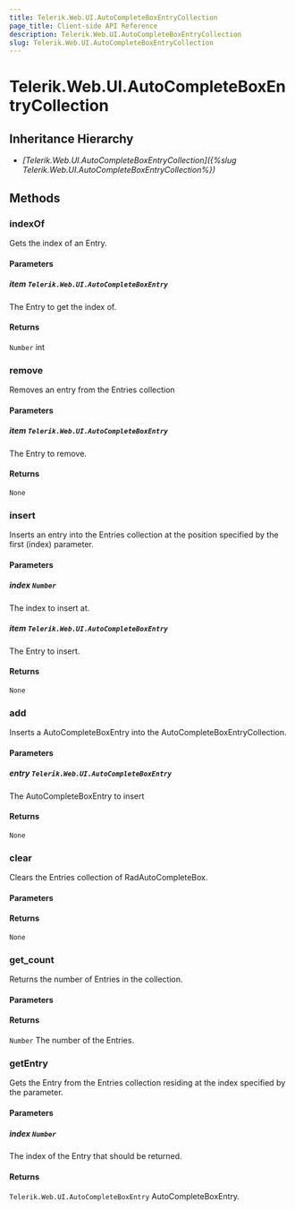 ```yaml
---
title: Telerik.Web.UI.AutoCompleteBoxEntryCollection
page_title: Client-side API Reference
description: Telerik.Web.UI.AutoCompleteBoxEntryCollection
slug: Telerik.Web.UI.AutoCompleteBoxEntryCollection
---
```


# Telerik.Web.UI.AutoCompleteBoxEntryCollection  

## Inheritance Hierarchy

* *[Telerik.Web.UI.AutoCompleteBoxEntryCollection]({%slug Telerik.Web.UI.AutoCompleteBoxEntryCollection%})*

## Methods

### indexOf

Gets the index of an Entry.

#### Parameters

##### item `Telerik.Web.UI.AutoCompleteBoxEntry`

 The Entry to get the index of.

#### Returns

`Number` int

### remove

Removes an entry from the Entries collection

#### Parameters

##### item `Telerik.Web.UI.AutoCompleteBoxEntry`

The Entry to remove.

#### Returns

`None` 

### insert

Inserts an entry into the Entries collection at the position specified by the first (index) parameter.

#### Parameters

##### index `Number`

The index to insert at.

##### item `Telerik.Web.UI.AutoCompleteBoxEntry`

The Entry to insert.

#### Returns

`None` 

### add

Inserts a AutoCompleteBoxEntry into the AutoCompleteBoxEntryCollection.

#### Parameters

##### entry `Telerik.Web.UI.AutoCompleteBoxEntry`

The AutoCompleteBoxEntry to insert

#### Returns

`None` 

### clear

Clears the Entries collection of RadAutoCompleteBox.

#### Parameters

#### Returns

`None` 

### get_count

Returns the number of Entries in the collection.

#### Parameters

#### Returns

`Number` The number of the Entries.

### getEntry

Gets the Entry from the Entries collection residing at the index specified by the parameter.

#### Parameters

##### index `Number`

The index of the Entry that should be returned.

#### Returns

`Telerik.Web.UI.AutoCompleteBoxEntry` AutoCompleteBoxEntry.

